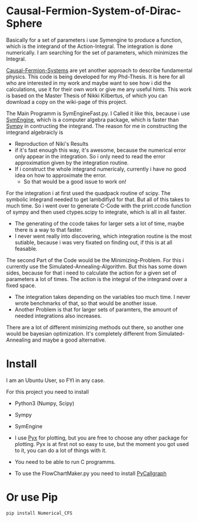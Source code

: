 # Causal-Fermion-System-of-Dirac-Sphere
Basically for a set of parameters i use Symengine to produce a function, which is the integrand of the Action-Integral. The integration is done numerically. I am searching for the set of parameters, which minimizes the Integral.

[Causal-Fermion-Systems](https://en.wikipedia.org/wiki/Causal_fermion_system) are yet another approach to describe 
fundamental physics. 
This code is being developed for my Phd-Thesis. It is here for all who are interested in my work and 
maybe want to see how i did the calculations, use it for their own work or give me any useful hints.
This work is based on the Master Thesis of Nikki Kilbertus, of which you can download a copy on the wiki-page of this project.

The Main Programm is SymEngineFast.py. I Called it like this, because i use [SymEngine](https://github.com/symengine), which is a computer algebra package, which is faster than [Sympy](http://www.sympy.org/en/index.html) in contructing the integrand. The reason for me in constructing the integrand algebraicly is
- Reproduction of Niki's Results
- if it's fast enough this way, it's awesome, because the numerical error only appear in the integration. 
  So i only need to read the error approximation given by the integration routine. 
- If i construct the whole integrand numericaly, currently i have no 
  good idea on how to approximate the error. 
     - So that would be a good issue to work on!

For the integration i at first used the quadpack routine of scipy. The symbolic integrand needed to get lambdifiyd for that. 
But all of this takes to much time. So i went over to generate C-Code with the print.ccode function of sympy and then used ctypes.scipy to integrate, which is all in all faster. 
- The generating of the ccode takes for larger sets a lot of time, maybe there is a way to that faster.
- I never went really into discovering, which integration routine is the most sutiable, because i was very 
fixated on finding out, if this is at all feasable. 

The second Part of the Code would be the Minimizing-Problem. For this i currently use the Simulated-Annealing-Algorithm. But this has some down sides, because for that i need to calculate the action for a given set of parameters a lot of times. The action is the integral of the integrand over a fixed space. 
    
   - The integration takes depending on the variables too much time. I never wrote benchmarks of that, so that would be another issue. 
   - Another Problem is that for larger sets of paramters, the amount of needed integrations also increases. 
 
There are a lot of different minimizing methods out there, so another one would be bayesian optimization. It's completely different from Simulated-Annealing and maybe a good alternative. 

# Install

I am an Ubuntu User, so FYI in any case.

For this project you need to install 

- Python3 (Numpy, Scipy)
- Sympy
- SymEngine 
- I use [Pyx](http://pyx.sourceforge.net/) for plotting, but you are free to choose any other package for plotting. 
                                      Pyx is at first not so easy to use, but the moment you got used to it, you can do
                                      a lot of things with it. 
                                      
- You need to be able to run C programms. 

- To use the FlowChartMaker.py you need to install [PyCallgraph](http://pycallgraph.slowchop.com/en/master/#)
# Or use Pip
`pip install Numerical_CFS`

